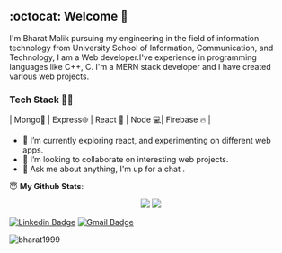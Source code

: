 ## :octocat: Welcome 👋 

I'm Bharat Malik pursuing my engineering in the field of information technology from University School of Information, Communication, and Technology, I am a Web developer.I've experience in programming languages like C++, C. I'm a MERN stack developer and I have created various web projects.

### Tech Stack 👨‍💻
| Mongo🌈 | Express🌐 | React 📜 | Node 💻| Firebase 🔥 |

- 🌱 I’m currently exploring react, and experimenting on different web apps.
- 👯 I’m looking to collaborate on interesting web projects. 
- 💬 Ask me about anything, I'm up for a chat .

 <summary> 😇 <b>My Github Stats</b>: </summary>
 <p align = "center">
  <img src = "https://github-readme-stats.vercel.app/api?username=bharat1999&show_icons=true&theme=tokyonight&line_height=27">
  <img src = "https://github-readme-stats.vercel.app/api/top-langs/?username=bharat1999&theme=tokyonight">
</p>
 



[![Linkedin Badge](https://img.shields.io/badge/-BharatMalik-blue?style=flat-square&logo=Linkedin&logoColor=white&link=https://www.linkedin.com/in/bharat-malik-91b884192/)](https://www.linkedin.com/in/bharat-malik-91b884192/)  [![Gmail Badge](https://img.shields.io/badge/-BharatMalik-c14438?style=flat-square&logo=Gmail&logoColor=white&link=mailto:bharatmalik1999@gmail.com)](mailto:bharatmalik1999@gmail.com)

<p align="left"> <img src="https://komarev.com/ghpvc/?username=bharat1999&label=Profile Views&color=blue&style=plastic" alt="bharat1999" /> </p>




